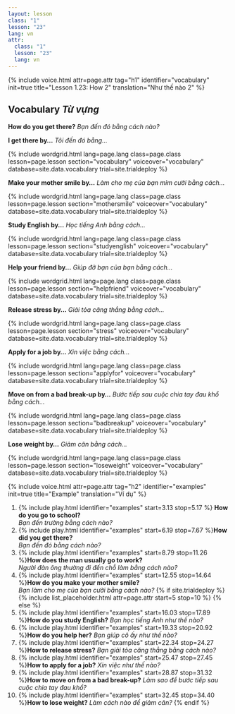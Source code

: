 ```yaml
---
layout: lesson
class: "1"
lesson: "23"
lang: vn
attr:
  class: "1"
  lesson: "23"
  lang: vn
---
```


{%  include voice.html attr=page.attr                     tag="h1"
	identifier="vocabulary"  init=true
	title="Lesson 1.23: How 2"
	translation="Như thế nào 2"
%}

## Vocabulary *Từ vựng*

**How do you get there?**  *Bạn đến đó bằng cách nào?*
		
**I get there by…**  *Tôi đến đó bằng...*

{% include wordgrid.html lang=page.lang
		class=page.class 
		lesson=page.lesson 
		section="vocabulary"
		voiceover="vocabulary"
		database=site.data.vocabulary 
		trial=site.trialdeploy %} 

**Make your mother smile by…**  *Làm cho mẹ của bạn mỉm cười bằng cách...*

{% include wordgrid.html lang=page.lang
		class=page.class 
		lesson=page.lesson 
		section="mothersmile"
		voiceover="vocabulary"
		database=site.data.vocabulary 
		trial=site.trialdeploy %}  



**Study English by…**  *Học tiếng Anh bằng cách...*

{% include wordgrid.html lang=page.lang
		class=page.class 
		lesson=page.lesson 
		section="studyenglish"
		voiceover="vocabulary"
		database=site.data.vocabulary 
		trial=site.trialdeploy %} 
   
**Help your friend by…**  *Giúp đỡ bạn của bạn bằng cách...*

{% include wordgrid.html lang=page.lang
		class=page.class 
		lesson=page.lesson 
		section="helpfriend"
		voiceover="vocabulary"
		database=site.data.vocabulary 
		trial=site.trialdeploy %} 

**Release stress by…**  *Giải tỏa căng thẳng bằng cách...*

{% include wordgrid.html lang=page.lang
		class=page.class 
		lesson=page.lesson 
		section="stress"
		voiceover="vocabulary"
		database=site.data.vocabulary 
		trial=site.trialdeploy %} 
  
**Apply for a job by…**  *Xin việc bằng cách...*  

{% include wordgrid.html lang=page.lang
		class=page.class 
		lesson=page.lesson 
		section="applyfor"
		voiceover="vocabulary"
		database=site.data.vocabulary 
		trial=site.trialdeploy %} 
   

**Move on from a bad break-up by…**  *Bước tiếp sau cuộc chia tay đau khổ bằng cách...*

{% include wordgrid.html lang=page.lang
		class=page.class 
		lesson=page.lesson 
		section="badbreakup"
		voiceover="vocabulary"
		database=site.data.vocabulary 
		trial=site.trialdeploy %} 

**Lose weight by…**  *Giảm cân bằng cách...*

{% include wordgrid.html lang=page.lang
		class=page.class 
		lesson=page.lesson 
		section="loseweight"
		voiceover="vocabulary"
		database=site.data.vocabulary 
		trial=site.trialdeploy %} 


{%  include voice.html attr=page.attr                     tag="h2"
	identifier="examples"  init=true
	title="Example"
	translation="Ví dụ"
%}

1. {% include play.html identifier="examples" start=3.13 stop=5.17 %} **How do you go to school?**   
*Bạn đến trường bằng cách nào?*
1. {% include play.html identifier="examples" start=6.19 stop=7.67 %}**How did you get there?**  
*Bạn đến đó bằng cách nào?*
1. {% include play.html identifier="examples" start=8.79 stop=11.26 %}**How does the man usually go to work?**  
*Người đàn ông thường đi đến chỗ làm bằng cách nào?* 
1. {% include play.html identifier="examples" start=12.55 stop=14.64 %}**How do you make your mother smile?**  
*Bạn làm cho mẹ của bạn cười bằng cách nào?*
{% if site.trialdeploy %}
	{% include list_placeholder.html  attr=page.attr     start=5 stop=10 %}
	{% else %}
1. {% include play.html identifier="examples" start=16.03 stop=17.89 %}**How do you study English?**  *Bạn học tiếng Anh như thế nào?*
1. {% include play.html identifier="examples" start=19.33 stop=20.92 %}**How do you help her?**  *Bạn giúp cô ấy như thế nào?*
1. {% include play.html identifier="examples" start=22.34 stop=24.27 %}**How to release stress?**  *Bạn giải tỏa căng thẳng bằng cách nào?*
1. {% include play.html identifier="examples" start=25.47 stop=27.45 %}**How to apply for a job?**  *Xin việc như thế nào?*
1. {% include play.html identifier="examples" start=28.87 stop=31.32 %}**How to move on from a bad break-up?**  *Làm sao để bước tiếp sau cuộc chia tay đau khổ?*
1. {% include play.html identifier="examples" start=32.45 stop=34.40 %}**How to lose weight?**  *Làm cách nào để giảm cân?*
{% endif %}

